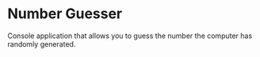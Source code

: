 # Number Guesser

Console application that allows you to guess the number the computer has randomly generated.